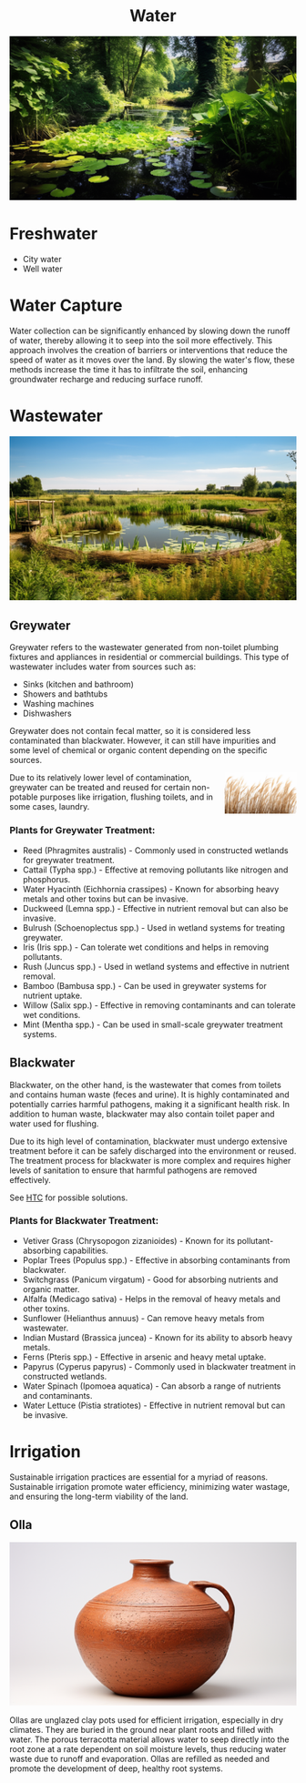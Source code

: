 <h1 align="center"> Water </h1>

<p align="center" width="100%"><img src="../images/water.png" /></p>

# Freshwater

- City water 
- Well water

# Water Capture

Water collection can be significantly enhanced by slowing down the runoff of water, thereby allowing it to seep into the soil more effectively. This approach involves the creation of barriers or interventions that reduce the speed of water as it moves over the land. By slowing the water's flow, these methods increase the time it has to infiltrate the soil, enhancing groundwater recharge and reducing surface runoff.

# Wastewater

<p align="center" width="100%"><img src="../images/waste_water.png" /></p>

## Greywater

Greywater refers to the wastewater generated from non-toilet plumbing fixtures and appliances in residential or commercial buildings. This type of wastewater includes water from sources such as:

- Sinks (kitchen and bathroom)
- Showers and bathtubs
- Washing machines
- Dishwashers

Greywater does not contain fecal matter, so it is considered less contaminated than blackwater. However, it can still have impurities and some level of chemical or organic content depending on the specific sources. 
<div style="padding="10px"><img src="../images/reeds.png" width="25%" align="right"/></div>
Due to its relatively lower level of contamination, greywater can be treated and reused for certain non-potable purposes like irrigation, flushing toilets, and in some cases, laundry.

### Plants for Greywater Treatment:

- Reed (Phragmites australis) - Commonly used in constructed wetlands for greywater treatment.
- Cattail (Typha spp.) - Effective at removing pollutants like nitrogen and phosphorus.
- Water Hyacinth (Eichhornia crassipes) - Known for absorbing heavy metals and other toxins but can be invasive.
- Duckweed (Lemna spp.) - Effective in nutrient removal but can also be invasive.
- Bulrush (Schoenoplectus spp.) - Used in wetland systems for treating greywater.
- Iris (Iris spp.) - Can tolerate wet conditions and helps in removing pollutants.
- Rush (Juncus spp.) - Used in wetland systems and effective in nutrient removal.
- Bamboo (Bambusa spp.) - Can be used in greywater systems for nutrient uptake.
- Willow (Salix spp.) - Effective in removing contaminants and can tolerate wet conditions.
- Mint (Mentha spp.) - Can be used in small-scale greywater treatment systems.

## Blackwater

Blackwater, on the other hand, is the wastewater that comes from toilets and contains human waste (feces and urine). It is highly contaminated and potentially carries harmful pathogens, making it a significant health risk. In addition to human waste, blackwater may also contain toilet paper and water used for flushing.

Due to its high level of contamination, blackwater must undergo extensive treatment before it can be safely discharged into the environment or reused. The treatment process for blackwater is more complex and requires higher levels of sanitation to ensure that harmful pathogens are removed effectively.

See [HTC](<./energy#Hydrothermal carbonization (HTC)>) for possible solutions.

### Plants for Blackwater Treatment:

- Vetiver Grass (Chrysopogon zizanioides) - Known for its pollutant-absorbing capabilities.
- Poplar Trees (Populus spp.) - Effective in absorbing contaminants from blackwater.
- Switchgrass (Panicum virgatum) - Good for absorbing nutrients and organic matter.
- Alfalfa (Medicago sativa) - Helps in the removal of heavy metals and other toxins.
- Sunflower (Helianthus annuus) - Can remove heavy metals from wastewater.
- Indian Mustard (Brassica juncea) - Known for its ability to absorb heavy metals.
- Ferns (Pteris spp.) - Effective in arsenic and heavy metal uptake.
- Papyrus (Cyperus papyrus) - Commonly used in blackwater treatment in constructed wetlands.
- Water Spinach (Ipomoea aquatica) - Can absorb a range of nutrients and contaminants.
- Water Lettuce (Pistia stratiotes) - Effective in nutrient removal but can be invasive.

# Irrigation

Sustainable irrigation practices are essential for a myriad of reasons. Sustainable irrigation promote water efficiency, minimizing water wastage, and ensuring the long-term viability of the land.

## Olla

<p align="center" width="25%"><img src="../images/olla.png" /></p>

Ollas are unglazed clay pots used for efficient irrigation, especially in dry climates. They are buried in the ground near plant roots and filled with water. The porous terracotta material allows water to seep directly into the root zone at a rate dependent on soil moisture levels, thus reducing water waste due to runoff and evaporation. Ollas are refilled as needed and promote the development of deep, healthy root systems.
